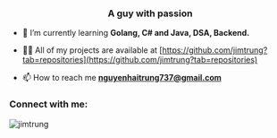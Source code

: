 <h3 align="center">A guy with passion</h3>

- 🌱 I’m currently learning **Golang, C# and Java, DSA, Backend.**

- 👨‍💻 All of my projects are available at [https://github.com/jimtrung?tab=repositories](https://github.com/jimtrung?tab=repositories)

- 📫 How to reach me **nguyenhaitrung737@gmail.com**

<h3 align="left">Connect with me:</h3>

<p><img align="center" src="https://github-readme-streak-stats.herokuapp.com/?user=jimtrung&theme=dark" alt="jimtrung" /></p>

